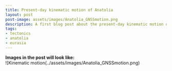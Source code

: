 ```yaml
---
title: Present-day kinematic motion of Anatolia
layout: post
post-image: assets/images/Anatolia_GNSSmotion.png
description: A first blog post about the present-day kinematic motion of Anatolia with respect to the AT-EU Euler pole.
tags:
- tectonics
- anatolia
- eurasia
---
```



**Images in the post will look like:**<br>
![Kinematic motion(../assets/images/Anatolia_GNSSmotion.png)

